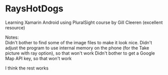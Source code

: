 # RaysHotDogs
Learning Xamarin Android using PluralSight course by Gill Cleeren (excellent resource)

Notes:  
Didn't bother to find some of the image files to make it look nice.
Didn't adjust the program to use internal memory on the phone (for the Take picture with ray option), so that won't work
Didn't bother to get a Google Map API key, so that won't work

I think the rest works

